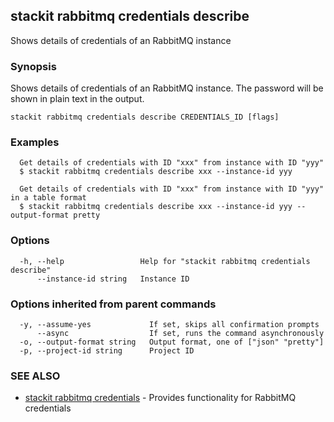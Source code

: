 ## stackit rabbitmq credentials describe

Shows details of credentials of an RabbitMQ instance

### Synopsis

Shows details of credentials of an RabbitMQ instance. The password will be shown in plain text in the output.

```
stackit rabbitmq credentials describe CREDENTIALS_ID [flags]
```

### Examples

```
  Get details of credentials with ID "xxx" from instance with ID "yyy"
  $ stackit rabbitmq credentials describe xxx --instance-id yyy

  Get details of credentials with ID "xxx" from instance with ID "yyy" in a table format
  $ stackit rabbitmq credentials describe xxx --instance-id yyy --output-format pretty
```

### Options

```
  -h, --help                 Help for "stackit rabbitmq credentials describe"
      --instance-id string   Instance ID
```

### Options inherited from parent commands

```
  -y, --assume-yes             If set, skips all confirmation prompts
      --async                  If set, runs the command asynchronously
  -o, --output-format string   Output format, one of ["json" "pretty"]
  -p, --project-id string      Project ID
```

### SEE ALSO

* [stackit rabbitmq credentials](./stackit_rabbitmq_credentials.md)	 - Provides functionality for RabbitMQ credentials

